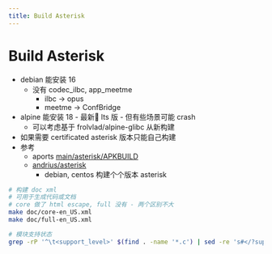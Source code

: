 ```yaml
---
title: Build Asterisk
---
```


# Build Asterisk

- debian 能安装 16
  - 没有 codec_ilbc, app_meetme
    - ilbc -> opus
    - meetme -> ConfBridge
- alpine 能安装 18 - 最新 lts 版 - 但有些场景可能 crash
  - 可以考虑基于 frolvlad/alpine-glibc 从新构建
- 如果需要 certificated asterisk 版本只能自己构建
- 参考
  - aports [main/asterisk/APKBUILD](https://github.com/alpinelinux/aports/blob/master/main/asterisk/APKBUILD)
  - [andrius/asterisk](https://github.com/andrius/asterisk)
    - debian, centos 构建个个版本 asterisk

```bash
# 构建 doc xml
# 可用于生成代码或文档
# core 做了 html escape, full 没有 - 两个区别不大
make doc/core-en_US.xml
make doc/full-en_US.xml

# 模块支持状态
grep -rP '^\t<support_level>' $(find . -name '*.c') | sed -re 's#</?support_level>##g' | sort
```
